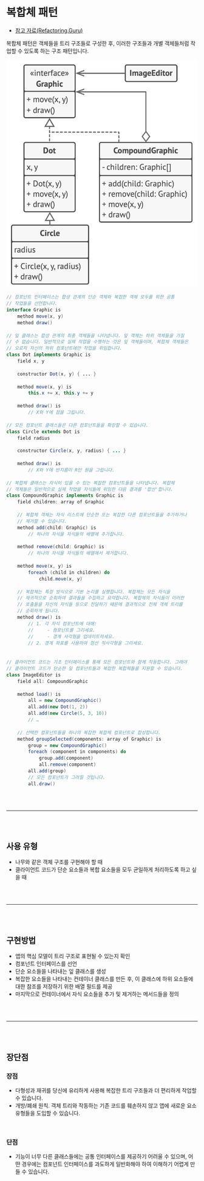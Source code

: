 # 복합체 패턴

-   [참고 자료(Refactoring.Guru)](https://refactoring.guru/ko/design-patterns/composite)

복합체 패턴은 객체들을 트리 구조들로 구성한 후, 이러한 구조들과 개별 객체들처럼 작업할 수 있도록 하는 구조 패턴입니다.

![](images/composite1.png)

```java
// 컴포넌트 인터페이스는 합성 관계의 단순 객체와 복잡한 객체 모두를 위한 공통
// 작업들을 선언합니다.
interface Graphic is
    method move(x, y)
    method draw()

// 잎 클래스는 합성 관계의 최종 객체들을 나타냅니다. 잎 객체는 하위 객체들을 가질
// 수 없습니다. 일반적으로 실제 작업을 수행하는 것은 잎 객체들이며, 복합체 객체들은
// 오로지 자신의 하위 컴포넌트에만 작업을 위임합니다.
class Dot implements Graphic is
    field x, y

    constructor Dot(x, y) { ... }

    method move(x, y) is
        this.x += x, this.y += y

    method draw() is
        // X와 Y에 점을 그립니다.

// 모든 컴포넌트 클래스들은 다른 컴포넌트들을 확장할 수 있습니다.
class Circle extends Dot is
    field radius

    constructor Circle(x, y, radius) { ... }

    method draw() is
        // X와 Y에 반지름이 R인 원을 그립니다.

// 복합체 클래스는 자식이 있을 수 있는 복잡한 컴포넌트들을 나타냅니다. 복합체
// 객체들은 일반적으로 실제 작업을 자식들에 위임한 다음 결과를 '합산'합니다.
class CompoundGraphic implements Graphic is
    field children: array of Graphic

    // 복합체 객체는 자식 리스트에 단순한 또는 복잡한 다른 컴포넌트들을 추가하거나
    // 제거할 수 있습니다.
    method add(child: Graphic) is
        // 하나의 자식을 자식들의 배열에 추가합니다.

    method remove(child: Graphic) is
        // 하나의 자식을 자식들의 배열에서 제거합니다.

    method move(x, y) is
        foreach (child in children) do
            child.move(x, y)

    // 복합체는 특정 방식으로 기본 논리를 실행합니다. 복합체는 모든 자식을
    // 재귀적으로 순회하여 결과들을 수집하고 요약합니다. 복합체의 자식들이 이러한
    // 호출들을 자신의 자식들 등으로 전달하기 때문에 결과적으로 전체 객체 트리를
    // 순회하게 됩니다.
    method draw() is
        // 1. 각 자식 컴포넌트에 대해:
        //     - 컴포넌트를 그리세요.
        //     - 경계 사각형을 업데이트하세요.
        // 2. 경계 좌표를 사용하여 점선 직사각형을 그리세요.


// 클라이언트 코드는 기초 인터페이스를 통해 모든 컴포넌트와 함께 작동합니다. 그래야
// 클라이언트 코드가 단순한 잎 컴포넌트들과 복잡한 복합체들을 지원할 수 있습니다.
class ImageEditor is
    field all: CompoundGraphic

    method load() is
        all = new CompoundGraphic()
        all.add(new Dot(1, 2))
        all.add(new Circle(5, 3, 10))
        // …

    // 선택한 컴포넌트들을 하나의 복잡한 복합체 컴포넌트로 합성합니다.
    method groupSelected(components: array of Graphic) is
        group = new CompoundGraphic()
        foreach (component in components) do
            group.add(component)
            all.remove(component)
        all.add(group)
        // 모든 컴포넌트가 그려질 것입니다.
        all.draw()
```

<br /><br />

---

<br /><br />

## 사용 유형

-   나무와 같은 객체 구조를 구현해야 할 때
-   클라이언트 코드가 단순 요소들과 복합 요소들을 모두 균일하게 처리하도록 하고 싶을 때

<br /><br />

---

<br /><br />

## 구현방법

-   앱의 핵심 모델이 트리 구조로 표현될 수 있는지 확인
-   컴포넌트 인터페이스를 선언
-   단순 요소들을 나타내는 잎 클래스를 생성
-   복잡한 요소들을 나타내는 컨테이너 클래스를 만든 후, 이 클래스에 하위 요소들에 대한 참조를 저장하기 위한 배열 필드를 제공
-   마지막으로 컨테이너에서 자식 요소들을 추가 및 제거하는 메서드들을 정의

<br /><br />

---

<br /><br />

## 장단점

### 장점

-   다형성과 재귀를 당신에 유리하게 사용해 복잡한 트리 구조들과 더 편리하게 작업할 수 있습니다.
-   개방/폐쇄 원칙. 객체 트리와 작동하는 기존 코드를 훼손하지 않고 앱에 새로운 요소 유형들을 도입할 수 있습니다.

<br />

### 단점

-   기능이 너무 다른 클래스들에는 공통 인터페이스를 제공하기 어려울 수 있으며, 어떤 경우에는 컴포넌트 인터페이스를 과도하게 일반화해야 하여 이해하기 어렵게 만들 수 있습니다.
